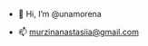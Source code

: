 - 👋 Hi, I’m @unamorena
<!---- - 👀 I’m interested in Bayesian optimization, applied math and physics, quantum programming.
 🌱 I’m currently learning 
- 💞️ I’m looking to collaborate on ... 
--->
- 📫 murzinanastasiia@gmail.com

<!---
unamorena/unamorena is a ✨ special ✨ repository because its `README.md` (this file) appears on your GitHub profile.
You can click the Preview link to take a look at your changes.
--->
